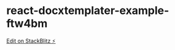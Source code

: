 # react-docxtemplater-example-ftw4bm

[Edit on StackBlitz ⚡️](https://stackblitz.com/edit/react-docxtemplater-example-ftw4bm)